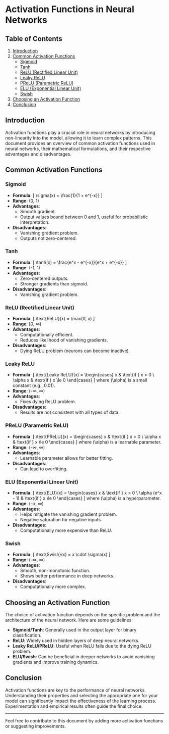 # Activation Functions in Neural Networks

## Table of Contents
1. [Introduction](#introduction)
2. [Common Activation Functions](#common-activation-functions)
    - [Sigmoid](#sigmoid)
    - [Tanh](#tanh)
    - [ReLU (Rectified Linear Unit)](#relu-rectified-linear-unit)
    - [Leaky ReLU](#leaky-relu)
    - [PReLU (Parametric ReLU)](#prelu-parametric-relu)
    - [ELU (Exponential Linear Unit)](#elu-exponential-linear-unit)
    - [Swish](#swish)
3. [Choosing an Activation Function](#choosing-an-activation-function)
4. [Conclusion](#conclusion)

## Introduction

Activation functions play a crucial role in neural networks by introducing non-linearity into the model, allowing it to learn complex patterns. This document provides an overview of common activation functions used in neural networks, their mathematical formulations, and their respective advantages and disadvantages.

## Common Activation Functions

### Sigmoid

- **Formula**: 
  \[
  \sigma(x) = \frac{1}{1 + e^{-x}}
  \]
- **Range**: (0, 1)
- **Advantages**:
  - Smooth gradient.
  - Output values bound between 0 and 1, useful for probabilistic interpretation.
- **Disadvantages**:
  - Vanishing gradient problem.
  - Outputs not zero-centered.

### Tanh

- **Formula**: 
  \[
  \tanh(x) = \frac{e^x - e^{-x}}{e^x + e^{-x}}
  \]
- **Range**: (-1, 1)
- **Advantages**:
  - Zero-centered outputs.
  - Stronger gradients than sigmoid.
- **Disadvantages**:
  - Vanishing gradient problem.

### ReLU (Rectified Linear Unit)

- **Formula**: 
  \[
  \text{ReLU}(x) = \max(0, x)
  \]
- **Range**: [0, ∞)
- **Advantages**:
  - Computationally efficient.
  - Reduces likelihood of vanishing gradients.
- **Disadvantages**:
  - Dying ReLU problem (neurons can become inactive).

### Leaky ReLU

- **Formula**: 
  \[
  \text{Leaky ReLU}(x) = \begin{cases} 
  x & \text{if } x > 0 \\
  \alpha x & \text{if } x \le 0 
  \end{cases}
  \]
  where \(\alpha\) is a small constant (e.g., 0.01).
- **Range**: (-∞, ∞)
- **Advantages**:
  - Fixes dying ReLU problem.
- **Disadvantages**:
  - Results are not consistent with all types of data.

### PReLU (Parametric ReLU)

- **Formula**: 
  \[
  \text{PReLU}(x) = \begin{cases} 
  x & \text{if } x > 0 \\
  \alpha x & \text{if } x \le 0 
  \end{cases}
  \]
  where \(\alpha\) is a learnable parameter.
- **Range**: (-∞, ∞)
- **Advantages**:
  - Learnable parameter allows for better fitting.
- **Disadvantages**:
  - Can lead to overfitting.

### ELU (Exponential Linear Unit)

- **Formula**: 
  \[
  \text{ELU}(x) = \begin{cases} 
  x & \text{if } x > 0 \\
  \alpha (e^x - 1) & \text{if } x \le 0 
  \end{cases}
  \]
  where \(\alpha\) is a hyperparameter.
- **Range**: (-α, ∞)
- **Advantages**:
  - Helps mitigate the vanishing gradient problem.
  - Negative saturation for negative inputs.
- **Disadvantages**:
  - Computationally more expensive than ReLU.

### Swish

- **Formula**: 
  \[
  \text{Swish}(x) = x \cdot \sigma(x)
  \]
- **Range**: (-∞, ∞)
- **Advantages**:
  - Smooth, non-monotonic function.
  - Shows better performance in deep networks.
- **Disadvantages**:
  - Computationally more complex.

## Choosing an Activation Function

The choice of activation function depends on the specific problem and the architecture of the neural network. Here are some guidelines:
- **Sigmoid/Tanh**: Generally used in the output layer for binary classification.
- **ReLU**: Widely used in hidden layers of deep neural networks.
- **Leaky ReLU/PReLU**: Useful when ReLU fails due to the dying ReLU problem.
- **ELU/Swish**: Can be beneficial in deeper networks to avoid vanishing gradients and improve training dynamics.

## Conclusion

Activation functions are key to the performance of neural networks. Understanding their properties and selecting the appropriate one for your model can significantly impact the effectiveness of the learning process. Experimentation and empirical results often guide the final choice.

---

Feel free to contribute to this document by adding more activation functions or suggesting improvements. 